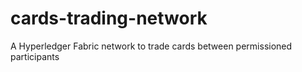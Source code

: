 # cards-trading-network

A Hyperledger Fabric network to trade cards between permissioned participants
